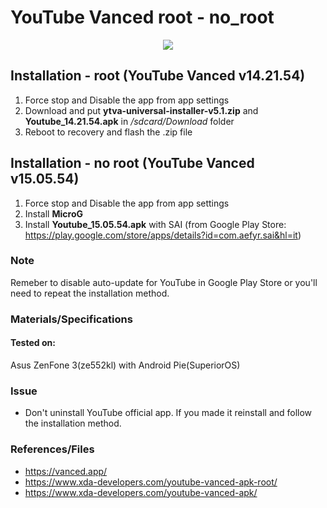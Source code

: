 # YouTube Vanced root - no_root

<p align="center">
  <img src="https://user-images.githubusercontent.com/12975980/76151367-83cf4480-60b4-11ea-8884-0777a68bf7a7.png">
</p>

## Installation - root (YouTube Vanced v14.21.54)

1. Force stop and Disable the app from app settings
2. Download and put __ytva-universal-installer-v5.1.zip__ and __Youtube_14.21.54.apk__ in _/sdcard/Download_ folder
3. Reboot to recovery and flash the .zip file

## Installation - no root (YouTube Vanced v15.05.54)

1. Force stop and Disable the app from app settings
2. Install __MicroG__
3. Install __Youtube_15.05.54.apk__ with SAI (from Google Play Store: https://play.google.com/store/apps/details?id=com.aefyr.sai&hl=it)

### Note

Remeber to disable auto-update for YouTube in Google Play Store or you'll need to repeat the installation method.

### Materials/Specifications

#### Tested on:
Asus ZenFone 3(ze552kl) with Android Pie(SuperiorOS) 

### Issue

 - Don't uninstall YouTube official app. If you made it reinstall and follow the installation method.

### References/Files

- https://vanced.app/
- https://www.xda-developers.com/youtube-vanced-apk-root/
- https://www.xda-developers.com/youtube-vanced-apk/
